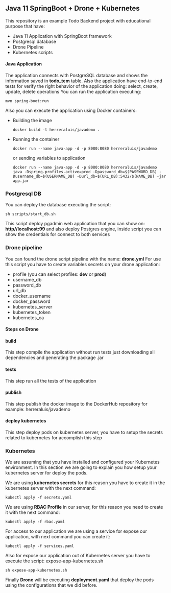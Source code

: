 ## Java 11 SpringBoot + Drone + Kubernetes

This repository is an example Todo Backend project with educational purpose that have:

- Java 11 Application with SpringBoot framework
- Postgresql database
- Drone Pipeline
- Kubernetes scripts 

#### Java Application

The application connects with PostgreSQL database and shows the information saved in **todo_tem** table.
Also the application have end-to-end tests for verify the right behavior of the application doing: select, create, update, delete operations
You can run the application executing:

    mvn spring-boot:run
    
Also you can execute the application using Docker containers:

  * Building the image
  
        docker build -t herreraluis/javademo .
        
  * Running the container
  
        docker run --name java-app -d -p 8080:8080 herreraluis/javademo
        
       or sending variables to application
        
        docker run --name java-app -d -p 8080:8080 herreraluis/javademo java -Dspring.profiles.active=prod -Dpassword_db=$(PASSWORD_DB) -Dusername_db=$(USERNAME_DB) -Durl_db=$(URL_DB):5432/$(NAME_DB) -jar app.jar

### Postgresql DB

You can deploy the database executing the script:
    
    sh scripts/start_db.sh
    
This script deploy pgadmin web application that you can show on: **http//localhost:99** and also deploy Postgres engine, inside script you can show the credentials for connect to both services
    
### Drone pipeline

You can found the drone script pipeline with the name: **drone.yml**
For use this script you have to create variables secrets on your drone application:
 
 * profile (you can select profiles: **dev** or **prod**)
 * username_db
 * password_db
 * url_db
 * docker_username
 * docker_password
 * kubernetes_server
 * kubernetes_token
 * kubernetes_ca
 
 #### Steps on Drone
 
 #### build
 
 This step compile the application without run tests just downloading all dependencies and generating the package .jar
 
 #### tests
 
 This step run all the tests of the application
 
 #### publish
 
 This step publish the docker image to the DockerHub repository for example: herreraluis/javademo
 
 #### deploy kubernetes
 
 This step deploy pods on kubernetes server, you have to setup the secrets related to kubernetes for accomplish this step
 
 ### Kubernetes

We are assuming that you have installed and configured your Kubernetes environment.
In this section we are going to explain you how setup your kubernetes server for deploy the pods.

We are using **kubernetes secrets** for this reason you have to create it in the kubernetes server with the next command:

    kubectl apply -f secrets.yaml

We are using **RBAC Profile** in our server, for this reason you need to create it with the next command:

    kubectl apply -f rbac.yaml
    
For access to our application we are using a service for expose our application, with next command you can create it:

    kubectl apply -f services.yaml
    
Also for expose our application out of Kubernetes server you have to execute the script: expose-app-kubernetes.sh

    sh expose-app-kubernetes.sh
    
Finally **Drone** will be executing **deployment.yaml** that deploy the pods using the configurations that we did before.


